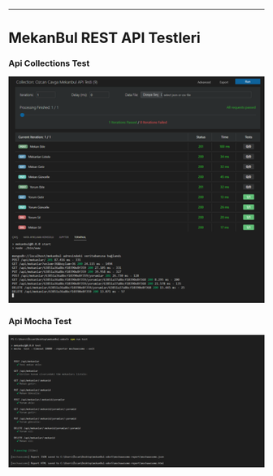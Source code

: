 ---
# MekanBul REST API Testleri

### Api Collections Test
![1](/resimler/collections_api_test.png)

### Api Mocha Test
![2](/resimler/mocha_api_test.png)